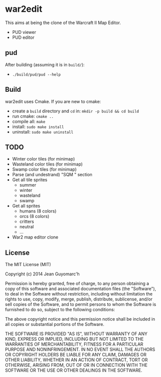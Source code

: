 war2edit
========

This aims at being the clone of the Warcraft II Map Editor.

- PUD viewer
- PUD editor

pud
---

After building (assuming it is in `build/`):
- `./build/pud/pud --help`


Build
-----

war2edit uses Cmake.
If you are new to cmake:

- create a `build` directory and `cd` in: `mkdir -p build && cd build`
- run cmake: `cmake ..`
- compile all: `make`
- install: `sudo make install`
- uninstall: `sudo make uninstall`


TODO
----

- Winter color tiles (for minimap)
- Wasteland color tiles (for minimap)
- Swamp color tiles (for minimap)
- Parse (and undestrand) "SQM " section
- Get all tile sprites
  - summer
  - winter
  - wasteland
  - swamp
- Get all sprites
  - humans (8 colors)
  - orcs (8 colors)
  - critters
  - neutral
  - ...
- War2 map editor clone


License
-------

The MIT License (MIT)

Copyright (c) 2014 Jean Guyomarc'h

Permission is hereby granted, free of charge, to any person obtaining a copy
of this software and associated documentation files (the "Software"), to deal
in the Software without restriction, including without limitation the rights
to use, copy, modify, merge, publish, distribute, sublicense, and/or sell
copies of the Software, and to permit persons to whom the Software is
furnished to do so, subject to the following conditions:

The above copyright notice and this permission notice shall be included in
all copies or substantial portions of the Software.

THE SOFTWARE IS PROVIDED "AS IS", WITHOUT WARRANTY OF ANY KIND, EXPRESS OR
IMPLIED, INCLUDING BUT NOT LIMITED TO THE WARRANTIES OF MERCHANTABILITY,
FITNESS FOR A PARTICULAR PURPOSE AND NONINFRINGEMENT. IN NO EVENT SHALL THE
AUTHORS OR COPYRIGHT HOLDERS BE LIABLE FOR ANY CLAIM, DAMAGES OR OTHER
LIABILITY, WHETHER IN AN ACTION OF CONTRACT, TORT OR OTHERWISE, ARISING FROM,
OUT OF OR IN CONNECTION WITH THE SOFTWARE OR THE USE OR OTHER DEALINGS IN
THE SOFTWARE.


